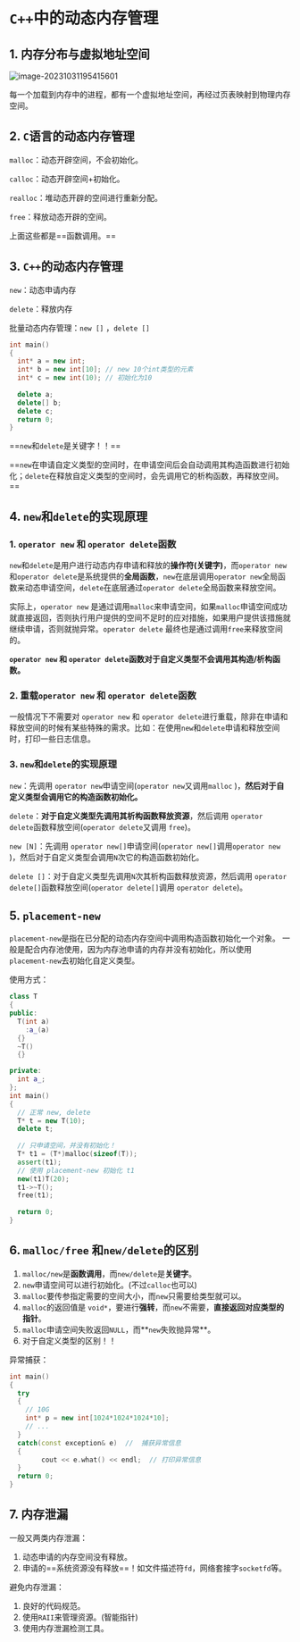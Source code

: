 # `C++`中的动态内存管理

## 1. 内存分布与虚拟地址空间

![image-20231031195415601](E:\Note\C++\C++中的动态内存管理.assets\image-20231031195415601.png)

每一个加载到内存中的进程，都有一个虚拟地址空间，再经过页表映射到物理内存空间。

## 2. `C`语言的动态内存管理

`malloc`：动态开辟空间，不会初始化。

`calloc`：动态开辟空间+初始化。

`realloc`：堆动态开辟的空间进行重新分配。

`free`：释放动态开辟的空间。

上面这些都是==函数调用。==

## 3. `C++`的动态内存管理

`new`：动态申请内存

`delete`：释放内存

批量动态内存管理：`new []` ，`delete []`

```C++
int main()
{
  int* a = new int;
  int* b = new int[10]; // new 10个int类型的元素
  int* c = new int(10); // 初始化为10
  
  delete a;
  delete[] b;
  delete c;
  return 0;
}
```

==`new`和`delete`是关键字！！==

==`new`在申请自定义类型的空间时，在申请空间后会自动调用其构造函数进行初始化；`delete`在释放自定义类型的空间时，会先调用它的析构函数，再释放空间。==

## 4. `new`和`delete`的实现原理

### 1. `operator new` 和 `operator delete`函数

`new`和`delete`是用户进行动态内存申请和释放的**操作符(关键字)**，而`operator new` 和`operator delete`是系统提供的**全局函数**，`new`在底层调用`operator new`全局函数来动态申请空间，`delete`在底层通过`operator delete`全局函数来释放空间。

实际上，`operator new` 是通过调用`malloc`来申请空间，如果`malloc`申请空间成功就直接返回，否则执行用户提供的空间不足时的应对措施，如果用户提供该措施就继续申请，否则就抛异常。`operator delete` 最终也是通过调用`free`来释放空间的。

**`operator new` 和 `operator delete`函数对于自定义类型不会调用其构造/析构函数。**

### 2. 重载`operator new` 和 `operator delete`函数

一般情况下不需要对 `operator new` 和 `operator delete`进行重载，除非在申请和释放空间的时候有某些特殊的需求。比如：在使用`new`和`delete`申请和释放空间时，打印一些日志信息。

### 3. `new`和`delete`的实现原理

`new`：先调用 `operator new`申请空间(`operator new`又调用`malloc` )，**然后对于自定义类型会调用它的构造函数初始化。**

`delete`：**对于自定义类型先调用其析构函数释放资源**，然后调用 `operator delete`函数释放空间(`operator delete`又调用 `free`)。

`new [N]`：先调用 `operator new[]`申请空间(`operator new[]`调用`operator new` )，然后对于自定义类型会调用`N`次它的构造函数初始化。

`delete []`：对于自定义类型先调用`N`次其析构函数释放资源，然后调用 `operator delete[]`函数释放空间(`operator delete[]`调用 `operator delete`)。

## 5. `placement-new`

`placement-new`是指在已分配的动态内存空间中调用构造函数初始化一个对象。  一般是配合内存池使用，因为内存池申请的内存并没有初始化，所以使用`placement-new`去初始化自定义类型。

使用方式：

```C++
class T
{
public:
  T(int a)
    :a_(a)
  {}
  ~T()
  {}

private:
  int a_;
};
int main()
{
  // 正常 new, delete
  T* t = new T(10);
  delete t;
  
  // 只申请空间，并没有初始化！
  T* t1 = (T*)malloc(sizeof(T));
  assert(t1);
  // 使用 placement-new 初始化 t1
  new(t1)T(20);
  t1->~T();
  free(t1);
  
  return 0;
}
```

## 6. `malloc/free` 和`new/delete`的区别

1. `malloc/new`是**函数调用**，而`new/delete`是**关键字**。
2. `new`申请空间可以进行初始化。(不过`calloc`也可以)
3. `malloc`要传参指定需要的空间大小，而`new`只需要给类型就可以。
4. `malloc`的返回值是 `void*`，要进行**强转**，而`new`不需要，**直接返回对应类型的指针**。
5. `malloc`申请空间失败返回`NULL`，而**`new`失败抛异常**。
6. 对于自定义类型的区别！！

异常捕获：

```C++
int main()
{
  try
  {
    // 10G
    int* p = new int[1024*1024*1024*10];
    // ...
  }
  catch(const exception& e)  //  捕获异常信息
  {
		cout << e.what() << endl;  // 打印异常信息
  }
  return 0;
}
```

## 7. 内存泄漏

一般又两类内存泄漏：

1. 动态申请的内存空间没有释放。
2. 申请的==系统资源没有释放==！如文件描述符`fd`，网络套接字`socketfd`等。

避免内存泄漏：

1. 良好的代码规范。
2. 使用`RAII`来管理资源。(智能指针)
3. 使用内存泄漏检测工具。

